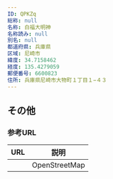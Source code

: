 ```yaml
---
ID: QPKZq
総称: null
名称: 白福大明神
名称読み: null
別名: null
都道府県: 兵庫県
区域: 尼崎市
緯度: 34.7158462
経度: 135.4279059
郵便番号: 6600823
住所: 兵庫県尼崎市大物町１丁目１−４３
---
```


## その他

### 参考URL

| URL | 説明          |
| --- | ------------- |
|     | OpenStreetMap |
